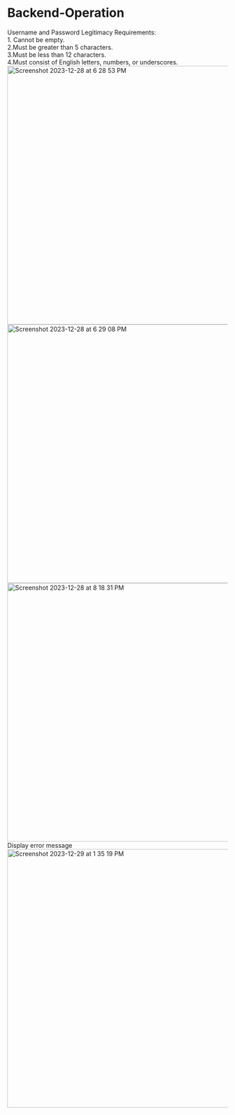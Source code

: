 # Backend-Operation

Username and Password Legitimacy Requirements:<br>1. Cannot be empty.<br>2.Must be greater than 5 characters.<br>3.Must be less than 12 characters.<br>4.Must consist of English letters, numbers, or underscores.<br>
<img width="590" alt="Screenshot 2023-12-28 at 6 28 53 PM" src="https://github.com/eosrui/Backend-Operation/assets/65344331/f6e78c55-ce28-4f09-a94d-19390a9e5ead">
<img width="590" alt="Screenshot 2023-12-28 at 6 29 08 PM" src="https://github.com/eosrui/Backend-Operation/assets/65344331/c8214fc2-f5ef-44d8-99cd-d53f2621d16d">
<img width="590" alt="Screenshot 2023-12-28 at 8 18 31 PM" src="https://github.com/eosrui/Backend-Operation/assets/65344331/174ebe6a-bf1b-4c9d-aacb-d04c0d93cd2a"><br>
Display error message<br>
<img width="590" alt="Screenshot 2023-12-29 at 1 35 19 PM" src="https://github.com/eosrui/Backend-Operation/assets/65344331/12266c19-33ac-4f23-ae57-edf9e1146d5f">
